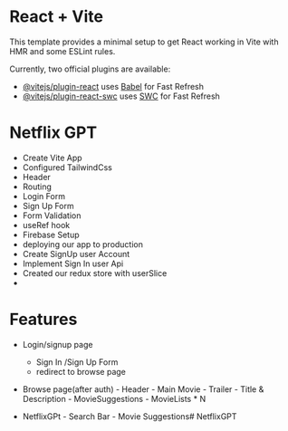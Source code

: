 # React + Vite

This template provides a minimal setup to get React working in Vite with HMR and some ESLint rules.

Currently, two official plugins are available:

- [@vitejs/plugin-react](https://github.com/vitejs/vite-plugin-react/blob/main/packages/plugin-react/README.md) uses [Babel](https://babeljs.io/) for Fast Refresh
- [@vitejs/plugin-react-swc](https://github.com/vitejs/vite-plugin-react-swc) uses [SWC](https://swc.rs/) for Fast Refresh



# Netflix GPT

- Create Vite App
- Configured TailwindCss
- Header
- Routing
- Login Form 
- Sign Up Form
- Form Validation
- useRef hook
- Firebase Setup
- deploying our app to production
- Create SignUp user Account
- Implement Sign In user Api
- Created our redux store with userSlice
- 




# Features
- Login/signup page
     - Sign In /Sign Up Form
     - redirect to browse page

- Browse page(after auth)
         - Header
         - Main Movie 
                 - Trailer
                 - Title & Description
                 - MovieSuggestions
                     - MovieLists * N



- NetflixGPt
        - Search Bar
        - Movie Suggestions#   N e t f l i x G P T  
 